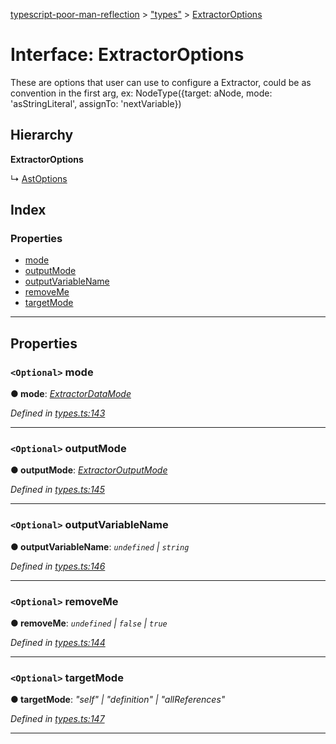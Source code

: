 [typescript-poor-man-reflection](../README.md) > ["types"](../modules/_types_.md) > [ExtractorOptions](../interfaces/_types_.extractoroptions.md)

# Interface: ExtractorOptions

These are options that user can use to configure a Extractor, could be as convention in the first arg, ex: NodeType({target: aNode, mode: 'asStringLiteral', assignTo: 'nextVariable})

## Hierarchy

**ExtractorOptions**

↳  [AstOptions](_extractors_ast_.astoptions.md)

## Index

### Properties

* [mode](_types_.extractoroptions.md#mode)
* [outputMode](_types_.extractoroptions.md#outputmode)
* [outputVariableName](_types_.extractoroptions.md#outputvariablename)
* [removeMe](_types_.extractoroptions.md#removeme)
* [targetMode](_types_.extractoroptions.md#targetmode)

---

## Properties

<a id="mode"></a>

### `<Optional>` mode

**● mode**: *[ExtractorDataMode](../modules/_types_.md#extractordatamode)*

*Defined in [types.ts:143](https://github.com/cancerberoSgx/typescript-poor-man-reflection/blob/1f709c2/src/types.ts#L143)*

___
<a id="outputmode"></a>

### `<Optional>` outputMode

**● outputMode**: *[ExtractorOutputMode](../modules/_types_.md#extractoroutputmode)*

*Defined in [types.ts:145](https://github.com/cancerberoSgx/typescript-poor-man-reflection/blob/1f709c2/src/types.ts#L145)*

___
<a id="outputvariablename"></a>

### `<Optional>` outputVariableName

**● outputVariableName**: *`undefined` \| `string`*

*Defined in [types.ts:146](https://github.com/cancerberoSgx/typescript-poor-man-reflection/blob/1f709c2/src/types.ts#L146)*

___
<a id="removeme"></a>

### `<Optional>` removeMe

**● removeMe**: *`undefined` \| `false` \| `true`*

*Defined in [types.ts:144](https://github.com/cancerberoSgx/typescript-poor-man-reflection/blob/1f709c2/src/types.ts#L144)*

___
<a id="targetmode"></a>

### `<Optional>` targetMode

**● targetMode**: *"self" \| "definition" \| "allReferences"*

*Defined in [types.ts:147](https://github.com/cancerberoSgx/typescript-poor-man-reflection/blob/1f709c2/src/types.ts#L147)*

___

